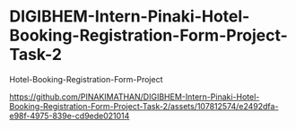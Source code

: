 # DIGIBHEM-Intern-Pinaki-Hotel-Booking-Registration-Form-Project-Task-2
Hotel-Booking-Registration-Form-Project


https://github.com/PINAKIMATHAN/DIGIBHEM-Intern-Pinaki-Hotel-Booking-Registration-Form-Project-Task-2/assets/107812574/e2492dfa-e98f-4975-839e-cd9ede021014

